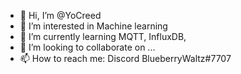 - 👋 Hi, I’m @YoCreed
- 👀 I’m interested in Machine learning
- 🌱 I’m currently learning MQTT, InfluxDB, 
- 💞️ I’m looking to collaborate on ...
- 📫 How to reach me: Discord BlueberryWaltz#7707

<!---
YoCreed/YoCreed is a ✨ special ✨ repository because its `README.md` (this file) appears on your GitHub profile.
You can click the Preview link to take a look at your changes.
--->
